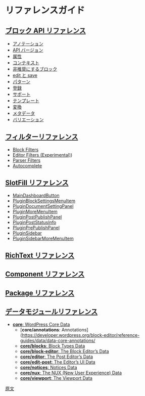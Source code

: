 <!--
# Reference Guides
 -->
# リファレンスガイド

<!--
## [Block API Reference](/docs/reference-guides/block-api/README.md)
 -->
## [ブロック API リファレンス](https://ja.wordpress.org/team/handbook/block-editor/reference-guides/block-api/)

<!--
-   [Annotations](/docs/reference-guides/block-api/block-annotations.md)
-   [API Versions](/docs/reference-guides/block-api/block-api-versions.md)
-   [Attributes](/docs/reference-guides/block-api/block-attributes.md)
-   [Context](/docs/reference-guides/block-api/block-context.md)
-   [Deprecation](/docs/reference-guides/block-api/block-deprecation.md)
-   [Edit and Save](/docs/reference-guides/block-api/block-edit-save.md)
-   [Patterns](/docs/reference-guides/block-api/block-patterns.md)
-   [Registration](/docs/reference-guides/block-api/block-registration.md)
-   [Supports](/docs/reference-guides/block-api/block-supports.md)
-   [Templates](/docs/reference-guides/block-api/block-templates.md)
-   [Transformations](/docs/reference-guides/block-api/block-transforms.md)
-   [Metadata](/docs/reference-guides/block-api/block-metadata.md)
-   [Variations](/docs/reference-guides/block-api/block-variations.md)
 -->
- [アノテーション](https://ja.wordpress.org/team/handbook/developers/block-api/block-annotations/)
- [API バージョン](https://ja.wordpress.org/team/handbook/block-editor/reference-guides/block-api/versions/)
- [属性](https://ja.wordpress.org/team/handbook/block-editor/reference-guides/block-api/block-attributes/)
- [コンテキスト](https://ja.wordpress.org/team/handbook/block-editor/reference-guides/block-api/block-context/)
- [非推奨にするブロック](https://ja.wordpress.org/team/handbook/block-editor/reference-guides/block-api/block-deprecation/)
- [edit と save](https://ja.wordpress.org/team/handbook/block-editor/reference-guides/block-api/block-edit-save/)
- [パターン](https://ja.wordpress.org/team/handbook/developers/block-api/block-patterns/)
- [登録](https://ja.wordpress.org/team/handbook/block-editor/reference-guides/block-api/block-registration/)
- [サポート](https://ja.wordpress.org/team/handbook/block-editor/reference-guides/block-api/block-supports/)
- [テンプレート](https://ja.wordpress.org/team/handbook/developers/block-api/block-templates/)
- [変換](https://ja.wordpress.org/team/handbook/developers/block-api/block-transforms)
- [メタデータ](https://ja.wordpress.org/team/handbook/block-editor/reference-guides/block-api/block-metadata/)
- [バリエーション](https://ja.wordpress.org/team/handbook/block-editor/reference-guides/block-api/block-variations/)

<!--
## [Filter Reference](/docs/reference-guides/filters/README.md)
 -->
## [フィルターリファレンス](https://ja.wordpress.org/team/handbook/block-editor/reference-guides/filters/)

<!--
-   [Block Filters](/docs/reference-guides/filters/block-filters.md)
-   [Editor Filters (Experimental)](/docs/reference-guides/filters/editor-filters.md)
-   [Parser Filters](/docs/reference-guides/filters/parser-filters.md)
-   [Autocomplete](/docs/reference-guides/filters/autocomplete-filters.md)
 -->
-   [Block Filters](https://developer.wordpress.org/block-editor/reference-guides/filters/block-filters/)
-   [Editor Filters (Experimental)](https://developer.wordpress.org/block-editor/reference-guides/filters/editor-filters/))
-   [Parser Filters](https://developer.wordpress.org/block-editor/reference-guides/filters/parser-filters/)
-   [Autocomplete](https://developer.wordpress.org/block-editor/reference-guides/filters/autocomplete-filters/)

<!--
## [SlotFills Reference](/docs/reference-guides/slotfills/README.md)
 -->
## [SlotFill リファレンス](https://ja.wordpress.org/team/handbook/block-editor/reference-guides/slotfills/)

<!--
-   [MainDashboardButton](/docs/reference-guides/slotfills/main-dashboard-button.md)
-   [PluginBlockSettingsMenuItem](/docs/reference-guides/slotfills/plugin-block-settings-menu-item.md)
-   [PluginDocumentSettingPanel](/docs/reference-guides/slotfills/plugin-document-setting-panel.md)
-   [PluginMoreMenuItem](/docs/reference-guides/slotfills/plugin-more-menu-item.md)
-   [PluginPostPublishPanel](/docs/reference-guides/slotfills/plugin-post-publish-panel.md)
-   [PluginPostStatusInfo](/docs/reference-guides/slotfills/plugin-post-status-info.md)
-   [PluginPrePublishPanel](/docs/reference-guides/slotfills/plugin-pre-publish-panel.md)
-   [PluginSidebar](/docs/reference-guides/slotfills/plugin-sidebar.md)
-   [PluginSidebarMoreMenuItem](/docs/reference-guides/slotfills/plugin-sidebar-more-menu-item.md)
 -->
-   [MainDashboardButton](https://developer.wordpress.org/block-editor/reference-guides/slotfills/main-dashboard-button/)
-   [PluginBlockSettingsMenuItem](https://developer.wordpress.org/block-editor/reference-guides/slotfills/plugin-block-settings-menu-item/)
-   [PluginDocumentSettingPanel](https://developer.wordpress.org/block-editor/reference-guides/slotfills/plugin-document-setting-panel/)
-   [PluginMoreMenuItem](https://developer.wordpress.org/block-editor/reference-guides/slotfills/plugin-more-menu-item/)
-   [PluginPostPublishPanel](https://developer.wordpress.org/block-editor/reference-guides/slotfills/plugin-post-publish-panel/)
-   [PluginPostStatusInfo](https://developer.wordpress.org/block-editor/reference-guides/slotfills/plugin-post-status-info/)
-   [PluginPrePublishPanel](https://developer.wordpress.org/block-editor/reference-guides/slotfills/plugin-pre-publish-panel/)
-   [PluginSidebar](https://developer.wordpress.org/block-editor/reference-guides/slotfills/plugin-sidebar/)
-   [PluginSidebarMoreMenuItem](https://developer.wordpress.org/block-editor/reference-guides/slotfills/plugin-sidebar-more-menu-item/)

<!--
## [RichText Reference](/docs/reference-guides/richtext.md)
 -->
## [RichText リファレンス](https://ja.wordpress.org/team/handbook/block-editor/reference-guides/richtext/)

<!--
## [Component Reference](/packages/components/README.md)
 -->
## [Component リファレンス](https://ja.wordpress.org/team/handbook/block-editor/reference-guides/components/)

<!--
## [Package Reference](/docs/reference-guides/packages.md)
 -->
## [Package リファレンス](https://ja.wordpress.org/team/handbook/block-editor/reference-guides/packages/)

<!--
## [Data Module Reference](/docs/reference-guides/data/README.md)
 -->
## [データモジュールリファレンス](https://ja.wordpress.org/team/handbook/block-editor/reference-guides/data/)

<!--
-   [**core**: WordPress Core Data](/docs/reference-guides/data/data-core.md)
    -   [**core/annotations**: Annotations](/docs/reference-guides/data/data-core-annotations.md)
    -   [**core/blocks**: Block Types Data](/docs/reference-guides/data/data-core-blocks.md)
    -   [**core/block-editor**: The Block Editor’s Data](/docs/reference-guides/data/data-core-block-editor.md)
    -   [**core/editor**: The Post Editor’s Data](/docs/reference-guides/data/data-core-editor.md)
    -   [**core/edit-post**: The Editor’s UI Data](/docs/reference-guides/data/data-core-edit-post.md)
    -   [**core/notices**: Notices Data](/docs/reference-guides/data/data-core-notices.md)
    -   [**core/nux**: The NUX (New User Experience) Data](/docs/reference-guides/data/data-core-nux.md)
    -   [**core/viewport**: The Viewport Data](/docs/reference-guides/data/data-core-viewport.md)
 -->
-   [**core**: WordPress Core Data](https://developer.wordpress.org/block-editor/reference-guides/data/data-core/)
    -   [**core/annotations**: Annotations](https://developer.wordpress.org/block-editor/reference-guides/data/data-core-annotations/
    -   [**core/blocks**: Block Types Data](https://developer.wordpress.org/block-editor/reference-guides/data/data-core-blocks.md)
    -   [**core/block-editor**: The Block Editor’s Data](https://developer.wordpress.org/block-editor/reference-guides/data/data-core-block-editor/)
    -   [**core/editor**: The Post Editor’s Data](https://developer.wordpress.org/block-editor/reference-guides/data/data-core-editor/)
    -   [**core/edit-post**: The Editor’s UI Data](https://developer.wordpress.org/block-editor/reference-guides/data/data-core-edit-post/)
    -   [**core/notices**: Notices Data](https://developer.wordpress.org/block-editor/reference-guides/data/data-core-notices/)
    -   [**core/nux**: The NUX (New User Experience) Data](https://developer.wordpress.org/block-editor/reference-guides/data/data-core-nux/)
    -   [**core/viewport**: The Viewport Data](https://developer.wordpress.org/block-editor/reference-guides/data/data-core-viewport/)

[原文](https://github.com/WordPress/gutenberg/blob/trunk/docs/reference-guides/README.md)

